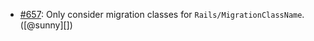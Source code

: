 * [#657](https://github.com/rubocop/rubocop-rails/pull/657): Only consider migration classes for `Rails/MigrationClassName`. ([@sunny][])

